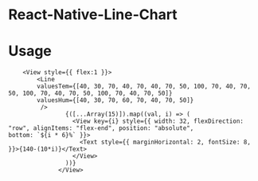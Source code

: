 # React-Native-Line-Chart


# Usage 

        <View style={{ flex:1 }}>
            <Line 
            valuesTem={[40, 30, 70, 40, 70, 40, 70, 50, 100, 70, 40, 70, 50, 100, 70, 40, 70, 50, 100, 70, 40, 70, 50]}
            valuesHum={[40, 30, 70, 60, 70, 40, 70, 50]}
             />
                    {([...Array(15)]).map((val, i) => (
                      <View key={i} style={{ width: 32, flexDirection: "row", alignItems: "flex-end", position: "absolute",                                                                           bottom: `${i * 6}%` }}>
                        <Text style={{ marginHorizontal: 2, fontSize: 8, }}>{140-(10*i)}</Text>
                      </View>
                    ))}
                  </View>

